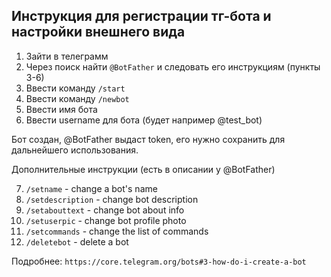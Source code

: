 ## Инструкция для регистрации тг-бота и настройки внешнего вида

1. Зайти в телеграмм
2. Через поиск найти `@BotFather` и следовать его инструкциям (пункты 3-6)
3. Ввести команду `/start`
4. Ввести команду `/newbot`
5. Ввести имя бота
6. Ввести username для бота (будет например @test_bot)

Бот создан, @BotFather выдаст token, его нужно сохранить для дальнейшего использования.


Дополнительные инструкции (есть в описании у @BotFather)

7. `/setname` - change a bot's name
8. `/setdescription` - change bot description
9. `/setabouttext` - change bot about info
10. `/setuserpic` - change bot profile photo
11. `/setcommands` - change the list of commands
12. `/deletebot` - delete a bot

Подробнее: `https://core.telegram.org/bots#3-how-do-i-create-a-bot`
